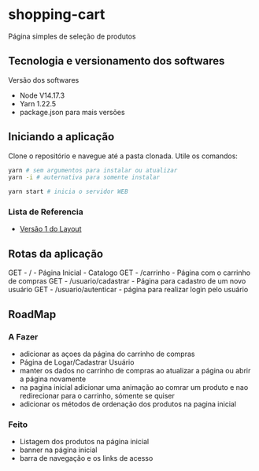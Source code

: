 # shopping-cart
Página simples de seleção de produtos

## Tecnologia e versionamento dos softwares

Versão dos softwares

- Node V14.17.3
- Yarn 1.22.5
- package.json para mais versões


## Iniciando a aplicação

Clone o repositório e navegue até a pasta clonada. Utile os comandos:

```bash
yarn # sem argumentos para instalar ou atualizar
yarn -i # auternativa para somente instalar

yarn start # inicia o servidor WEB
```

### Lista de Referencia

- [Versão 1 do Layout](https://drive.google.com/file/d/1aPXLU2SkbTSmLDj3jwzty6UhXZ9WZJoD/view?usp=sharing)

## Rotas da aplicação

GET - / - Página Inicial - Catalogo
GET - /carrinho - Página com o carrinho de compras
GET - /usuario/cadastrar - Página para cadastro de um novo usuário
GET - /usuario/autenticar - página para realizar login pelo usuário

## RoadMap

### A Fazer
- adicionar as açoes da página do carrinho de compras
- Página de Logar/Cadastrar Usuário
- manter os dados no carrinho de compras ao atualizar a página ou abrir a página novamente
- na pagina inicial adicionar uma animação ao comrar um produto e nao redirecionar para o carrinho, sómente se quiser
- adicionar os métodos de ordenação dos produtos na pagina inicial

### Feito
- Listagem dos produtos na página inicial
- banner na página inicial
- barra de navegação e os links de acesso
